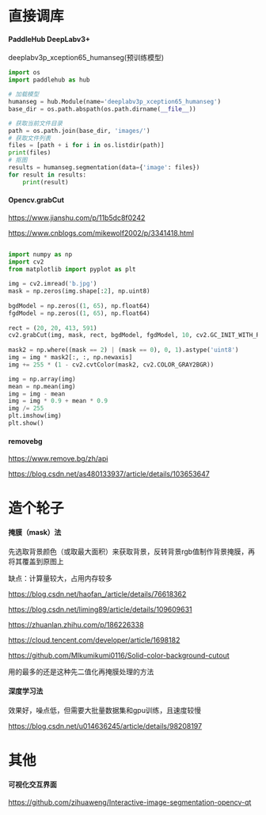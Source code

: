 # 直接调库

#### PaddleHub DeepLabv3+

deeplabv3p_xception65_humanseg(预训练模型)

```python
import os
import paddlehub as hub

# 加载模型
humanseg = hub.Module(name='deeplabv3p_xception65_humanseg')  
base_dir = os.path.abspath(os.path.dirname(__file__))

# 获取当前文件目录
path = os.path.join(base_dir, 'images/')
# 获取文件列表
files = [path + i for i in os.listdir(path)]  
print(files)
# 抠图
results = humanseg.segmentation(data={'image': files})  
for result in results:
    print(result)
```



#### Opencv.grabCut

https://www.jianshu.com/p/11b5dc8f0242

https://www.cnblogs.com/mikewolf2002/p/3341418.html

```python

import numpy as np
import cv2
from matplotlib import pyplot as plt
  
img = cv2.imread('b.jpg')
mask = np.zeros(img.shape[:2], np.uint8)
  
bgdModel = np.zeros((1, 65), np.float64)
fgdModel = np.zeros((1, 65), np.float64)
  
rect = (20, 20, 413, 591)
cv2.grabCut(img, mask, rect, bgdModel, fgdModel, 10, cv2.GC_INIT_WITH_RECT)
  
mask2 = np.where((mask == 2) | (mask == 0), 0, 1).astype('uint8')
img = img * mask2[:, :, np.newaxis]
img += 255 * (1 - cv2.cvtColor(mask2, cv2.COLOR_GRAY2BGR))

img = np.array(img)
mean = np.mean(img)
img = img - mean
img = img * 0.9 + mean * 0.9
img /= 255
plt.imshow(img)
plt.show()
```

#### removebg 

https://www.remove.bg/zh/api

https://blog.csdn.net/as480133937/article/details/103653647



# 造个轮子

#### 掩膜（mask）法

先选取背景颜色（或取最大面积）来获取背景，反转背景rgb值制作背景掩膜，再将其覆盖到原图上

缺点：计算量较大，占用内存较多

https://blog.csdn.net/haofan_/article/details/76618362

https://blog.csdn.net/liming89/article/details/109609631

https://zhuanlan.zhihu.com/p/186226338

https://cloud.tencent.com/developer/article/1698182

https://github.com/MIkumikumi0116/Solid-color-background-cutout

用的最多的还是这种先二值化再掩膜处理的方法

#### 深度学习法

效果好，噪点低，但需要大批量数据集和gpu训练，且速度较慢

https://blog.csdn.net/u014636245/article/details/98208197



# 其他

#### 可视化交互界面

https://github.com/zihuaweng/Interactive-image-segmentation-opencv-qt